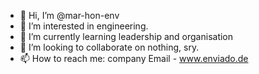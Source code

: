 - 👋 Hi, I’m @mar-hon-env
- 👀 I’m interested in engineering.
- 🌱 I’m currently learning leadership and organisation
- 💞️ I’m looking to collaborate on nothing, sry.
- 📫 How to reach me: company Email - www.enviado.de

<!---
mar-hon-env/mar-hon-env is a ✨ special ✨ repository because its `README.md` (this file) appears on your GitHub profile.
You can click the Preview link to take a look at your changes.
--->
